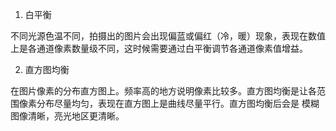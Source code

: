 1. 白平衡

不同光源色温不同，拍摄出的图片会出现偏蓝或偏红（冷，暖）现象，表现在数值上是各通道像素数量级不同，这时候需要通过白平衡调节各通道像素值增益。

2. 直方图均衡

在图片像素的分布直方图上。频率高的地方说明像素比较多。直方图均衡是让各范围像素分布尽量均匀，表现在直方图上是曲线尽量平行。直方图均衡后会是
模糊图像清晰，亮光地区更清晰。
